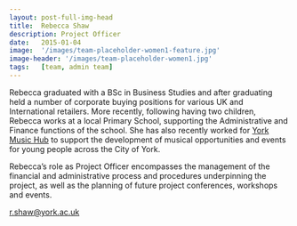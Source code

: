 ```yaml
---
layout: post-full-img-head
title:  Rebecca Shaw
description: Project Officer
date:   2015-01-04
image:  '/images/team-placeholder-women1-feature.jpg'
image-header: '/images/team-placeholder-women1.jpg'
tags:   [team, admin team]
---
```

Rebecca graduated with a BSc in Business Studies and after graduating held a number of corporate buying positions for various UK and International retailers. More recently, following having two children, Rebecca works at a local Primary School, supporting the Administrative and Finance functions of the school. She has also recently worked for [York Music Hub](https://www.yorkmusichub.org.uk/) to support the development of musical opportunities and events for young people across the City of York.


Rebecca’s role as Project Officer encompasses the management of the financial and administrative process and procedures underpinning the project, as well as the planning of future project conferences, workshops and events.  


<a href = "mailto: r.shaw@york.ac.uk">r.shaw@york.ac.uk</a>